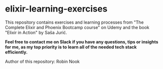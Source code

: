 # elixir-learning-exercises
This repository contains exercises and learning processes from "The Complete Elixir and Phoenix Bootcamp course" on Udemy and the book "Elixir in Action" by Saša Jurić.

**Feel free to contact me on Slack if you have any questions, tips or insights for me, as my top priority is to learn all of the needed tech stack efficiently.**

Author of this repository: Robin Nook
